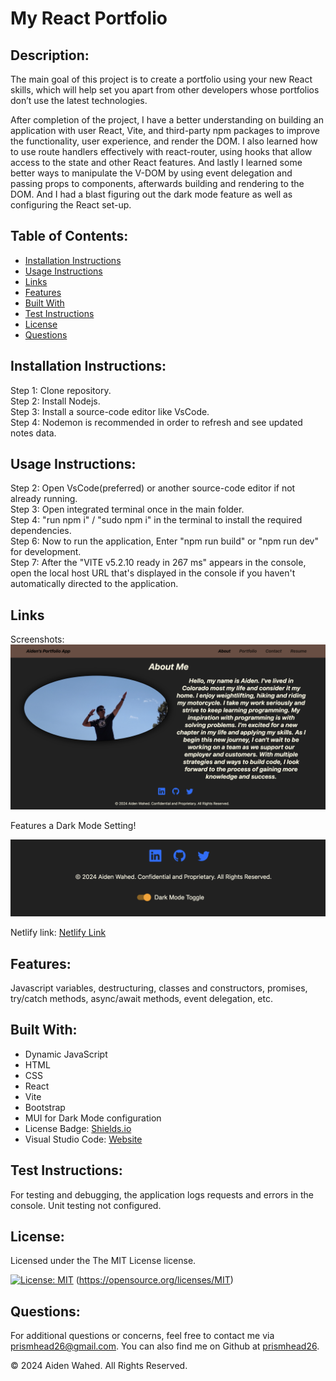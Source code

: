 # My React Portfolio

## Description:
The main goal of this project is to create a portfolio using your new React skills, which will help set you apart from other developers whose portfolios don’t use the latest technologies.

After completion of the project, I have a better understanding on building an application with user React, Vite, and third-party npm packages to improve the functionality, user experience, and render the DOM. I also learned how to use route handlers effectively with react-router, using hooks that allow access to the state and other React features. And lastly I learned some better ways to manipulate the V-DOM by using event delegation and passing props to components, afterwards building and rendering to the DOM. And I had a blast figuring out the dark mode feature as well as configuring the React set-up.

## Table of Contents:
- [Installation Instructions](#Installation-Instructions)
- [Usage Instructions](#Usage-Instructions)
- [Links](#Links)
- [Features](#Features)
- [Built With](#Built-With)
- [Test Instructions](#Test-Instructions)
- [License](#License)
- [Questions](#Questions)

## Installation Instructions:
Step 1: Clone repository.
<br>
Step 2: Install Nodejs.
<br>
Step 3: Install a source-code editor like VsCode.
<br>
Step 4: Nodemon is recommended in order to refresh and see updated notes data.

## Usage Instructions:
Step 2: Open VsCode(preferred) or another source-code editor if not already running.
<br>
Step 3: Open integrated terminal once in the main folder.
<br>
Step 4: "run npm i" / "sudo npm i" in the terminal to install the required dependencies.
<br>
Step 6: Now to run the application, Enter "npm run build" or "npm run dev" for development.
<br>
Step 7: After the "VITE v5.2.10  ready in 267 ms" appears in the console, open the local host URL that's displayed in the console if you haven't automatically directed to the application.


## Links
Screenshots:
![About-Me](./assets/images/aboutMe.png)

Features a Dark Mode Setting!

![Dark-Mode](./assets/images/darkMode.png)

Netlify link:
[Netlify Link]()

## Features:
Javascript variables, destructuring, classes and constructors, promises, try/catch methods, async/await methods, event delegation, etc.

## Built With:
- Dynamic JavaScript
- HTML
- CSS
- React
- Vite
- Bootstrap
- MUI for Dark Mode configuration
- License Badge: [Shields.io](https://shields.io/)
- Visual Studio Code: [Website](https://code.visualstudio.com/)

## Test Instructions:
For testing and debugging, the application logs requests and errors in the console. Unit testing not configured.

## License:
Licensed under the The MIT License license.

[![License: MIT](https://img.shields.io/badge/License-MIT-yellow.svg)](https://opensource.org/licenses/MIT)  (https://opensource.org/licenses/MIT)

## Questions:
For additional questions or concerns, feel free to contact me via [prismhead26@gmail.com](http://prismhead26@gmail.com). 
You can also find me on Github at [prismhead26](https://github.com/prismhead26).

© 2024 Aiden Wahed. All Rights Reserved.